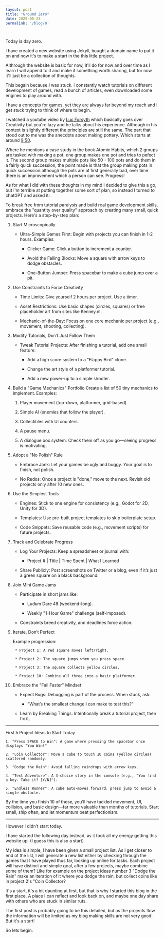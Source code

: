 ```yaml
---
layout: post
title: "Ground Zero"
date: 2025-05-23
permalink: '/blog/0'

---
```


Today is day zero.

I have created a new website using Jekyll, bought a domain name to put it on and now it's to make a start in the this little project,

Althrough the website is basic for now, it'll do for now and over time as I learn I will append to it and make it something worth sharing,
but for now it'll just be a collection of thoughts.

This begain because I was stuck. I constantly watch tutorials on different development of games, read a bunch of articles, even downloaded 
some engines to play around with.

I have a concepts for games, yet they are always far beyond my reach and I get stuck trying to think of where to begin.

I watched a youtube video by [Luc Forsyth][yt-vid-lazy] which basically goes over Creativity but you're lazy and he talks about his experience.
Although in his context is slightly different the principles are still the same.
The part that stood out to me was the anecdote about making pottery. Which starts at around [9:50][yt-vid-lazy-snip].

Where he mentions a case study in the book Atomic Habits, which 2 groups are tasked with making a pot, one group makes one pot and tries to pefect it.
The second group makes multiple pots like 50 - 100 pots and do them in a fairly quick succession, the point made is that the group making pots in 
quick succession although the pots are at first generally bad, over time there is an improvement which a person can see. Progress!

As for what I did with these thoughts in my mind I decided to give this a go, but I'm terrible at putting together some sort of plan,
so instead I turned to chatGPT and asked it:


To break free from tutorial paralysis and build real game development skills, embrace the "quantity over quality" approach by creating many small, quick projects. Here's a step-by-step plan:

1. Start Microscopically
    * Ultra-Simple Games First: Begin with projects you can finish in 1-2 hours. Examples:

        * Clicker Game: Click a button to increment a counter.

        * Avoid the Falling Blocks: Move a square with arrow keys to dodge obstacles.

        * One-Button Jumper: Press spacebar to make a cube jump over a pit.

2. Use Constraints to Force Creativity

    * Time Limits: Give yourself 2 hours per project. Use a timer.

    * Asset Restrictions: Use basic shapes (circles, squares) or free placeholder art from sites like Kenney.nl.

    * Mechanic-of-the-Day: Focus on one core mechanic per project (e.g., movement, shooting, collecting).

3. Modify Tutorials, Don’t Just Follow Them

    * Tweak Tutorial Projects: After finishing a tutorial, add one small feature:

        * Add a high score system to a "Flappy Bird" clone.

        * Change the art style of a platformer tutorial.

        * Add a new power-up to a simple shooter.

4. Build a "Game Mechanics" Portfolio
    Create a list of 50 tiny mechanics to implement. Examples:

    1. Player movement (top-down, platformer, grid-based).

    2. Simple AI (enemies that follow the player).

    3. Collectibles with UI counters.

    4. A pause menu.

    5. A dialogue box system.
    Check them off as you go—seeing progress is motivating.

5. Adopt a "No Polish" Rule
    * Embrace Jank: Let your games be ugly and buggy. Your goal is to finish, not polish.

    * No Redos: Once a project is "done," move to the next. Revisit old projects only after 10 new ones.

6. Use the Simplest Tools
    * Engines: Stick to one engine for consistency (e.g., Godot for 2D, Unity for 3D).

    * Templates: Use pre-built project templates to skip boilerplate setup.

    * Code Snippets: Save reusable code (e.g., movement scripts) for future projects.

7. Track and Celebrate Progress
    * Log Your Projects: Keep a spreadsheet or journal with:

        * Project # | Title | Time Spent | What I Learned

    * Share Publicly: Post screenshots on Twitter or a blog, even if it’s just a green square on a black background.

8. Join Mini Game Jams

    * Participate in short jams like:

        * Ludum Dare 48 (weekend-long).

        * Weekly "1-Hour Game" challenge (self-imposed).

    * Constraints breed creativity, and deadlines force action.

9. Iterate, Don’t Perfect

    Example progression:

        * Project 1: A red square moves left/right.

        * Project 2: The square jumps when you press space.

        * Project 3: The square collects yellow circles.

        * Project 10: Combine all three into a basic platformer.

10. Embrace the "Fail Faster" Mindset

    * Expect Bugs: Debugging is part of the process. When stuck, ask:

        * "What’s the smallest change I can make to test this?"

    * Learn by Breaking Things: Intentionally break a tutorial project, then fix it.

----------------------------------------------------------------------------------------------------


First 5 Project Ideas to Start Today

    1. "Press SPACE to Win": A game where pressing the spacebar once displays "You Win!"

    2. "Coin Collector": Move a cube to touch 10 coins (yellow circles) scattered randomly.

    3. "Dodge the Rain": Avoid falling raindrops with arrow keys.

    4. "Text Adventure": A 3-choice story in the console (e.g., "You find a key. Take it? [Y/N]").

    5. "Endless Runner": A cube auto-moves forward; press jump to avoid a single obstacle.

By the time you finish 10 of these, you’ll have tackled movement, UI, collision, and basic design—far more valuable than months of tutorials. Start small, ship often, and let momentum beat perfectionism.

-------------------------------------------------------------------------------------------
However I didn't start today.

I have started the following day instead, as it took all my energy getting this website up. (I guess this is also a start)

My idea is simple, I have been given a small project list.
As I get closer to end of the list, I will generate a new list either by checking through the games that I have played thus far,
looking up online for tasks.
Each project will have distinct and simple goal, after a few projects, maybe combine some of them?
Like for example on the project ideas number 3 "Dodge the Rain" make an iteration of it where you dodge the rain, but collect coins like in project 2's "Coin Collector?

It's a start, it's a bit daunting at first, but that is why I started this blog in the first place.
A place I can reflect and look back on, and maybe one day share with others who are stuck in similar ruts.

The first post is probably going to be this detailed, but as the projects flow the information will be limited as my blog making skills are not very good.
But it's a start! 

So lets begin.



[yt-vid-lazy]: https://www.youtube.com/watch?v=XrsGG1Jyjew
[yt-vid-lazy-snip]: https://youtu.be/XrsGG1Jyjew?si=yWqUxFc_vrUcaUxp&t=590
